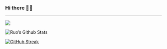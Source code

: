 ### Hi there 👋🏻
---------------------------
![](https://komarev.com/ghpvc/?username=ruo2019&color=9d33e8)

![Ruo’s Github Stats](https://github-readme-stats.vercel.app/api?username=ruo2019&show_icons=true&icon_color=ffcc00&count_private=true&border_radius=50&bg_color=60,000000,9d00ff,000000&text_color=fff&title_color=fff&include_all_commits=true) 


[![GitHub Streak](https://github-readme-streak-stats.herokuapp.com/?user=ruo2019&theme=vue&border_radius=50&border=007504&ring=c300ff&fire=c300ff&currStreakNum=f2c00c&stroke=0000ff&sideNums=f2c00c)](https://git.io/streak-stats)

